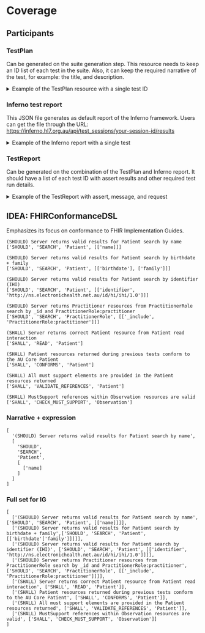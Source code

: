 # Coverage
## Participants
### TestPlan
Can be generated on the suite generation step. This resource needs to keep an ID list of each test in the suite. Also, it can keep the required narrative of the test, for example: the title, and description.

<details>
<summary>
Example of the TestPlan resource with a single test ID
</summary>

```json
{
    "resourceType": "TestPlan",
    "id": "example",
    "extension": [
        {
            "url": "http://hl7.org/fhir/StructureDefinition/structuredefinition-wg",
            "valueCode": "fhir"
        }
    ],
    "status": "draft",
    "publisher": "HL7 International / FHIR Infrastructure",
    "testCase": [
        {
            "testRun": [
                {
                    "narrative": "(SHALL) Server returns valid results for Patient search by _id",
                    "script": {
                        "sourceReference": {
                            "reference": "TestScript/au_core_v100_ballot_patient__id_search_test"
                        }
                    }
                }
            ]
        }
    ]
}
```
</details>

### Inferno test report
This JSON file generates as default report of the Inferno framework. Users can get the file through the URL: https://inferno.hl7.org.au/api/test_sessions/your-session-id/results

<details>
<summary>
Example of the Inferno report with a single test
</summary>

```json
[
    {
        "id": "53e860fe-2692-4c7c-bf7b-d23632818c56",
        "created_at": "2024-11-04T10:20:19.982+00:00",
        "inputs": [
            {
                "name": "url",
                "value": "https://au-core.beda.software/fhir",
                "type": "text"
            },
            {
                "name": "smart_credentials",
                "value": "{}",
                "type": "oauth_credentials"
            },
            {
                "name": "header_name",
                "value": null,
                "type": "text"
            },
            {
                "name": "header_value",
                "value": null,
                "type": "text"
            }
        ],
        "optional": false,
        "outputs": [],
        "requests": [
            {
                "id": "6bd5c0a3-335f-4ea3-bd28-b871398631c7",
                "direction": "outgoing",
                "index": 314680,
                "result_id": "53e860fe-2692-4c7c-bf7b-d23632818c56",
                "status": 200,
                "timestamp": "2024-11-04T10:20:19.988+00:00",
                "url": "https://au-core.beda.software/fhir/Practitioner/practitioner-tc",
                "verb": "get"
            }
        ],
        "result": "pass",
        "test_id": "au_core_v100_ballot-au_core_v100_ballot_fhir_api-au_core_v100_ballot_practitioner_role-au_core_v100_ballot_practitioner_role_reference_resolution_test",
        "test_run_id": "bfb1bd25-a274-42a1-a5f4-eaf179603ee7",
        "test_session_id": "fT4xd0lfJWC",
        "updated_at": "2024-11-04T10:20:19.982+00:00"
    }
]
```
</details>

### TestReport
Can be generated on the combination of the TestPlan and Inferno report. It should have a list of each test ID with assert results and other required test run details.

<details>
<summary>
Example of the TestReport with assert, message, and request
</summary>

```json
{
  "resourceType": "TestReport",
  "name": "Inferno Test Report",
  "status": "completed",
  "testScript": "TestScript/au_core_v100_ballot",
  "result": "pass",
  "score": 0,
  "tester": "Inferno",
  "test": [
    {
      "id": "au_core_v100_ballot-au_core_v100_ballot_fhir_api-au_core_v100_ballot_practitioner_role-au_core_v100_ballot_practitioner_role_specialty_include_specialty_search_test",
      "action": [
        {
          "assert": {
            "detail": "run",
            "result": "pass"
          }
        },
        {
          "operation": {
            "result": "pass",
            "detail": "https://au-core.beda.software/fhir/PractitionerRole?_include=PractitionerRole:practitioner&specialty=394814009"
          }
        },
        {
          "operation": {
            "message": "Received resource type(s) Practitioner in search bundle, but only expected resource types PractitionerRole, OperationOutcome. This is unusual but allowed if the server believes additional resource types are relevant.",
            "detail": "info",
            "result": "pass"
          }
        }
      ]
    }
  ]
}
```
</details>

## IDEA: FHIRConformanceDSL
Emphasizes its focus on conformance to FHIR Implementation Guides.

```
(SHOULD) Server returns valid results for Patient search by name
['SHOULD', 'SEARCH', 'Patient', [['name]]]

(SHOULD) Server returns valid results for Patient search by birthdate + family
['SHOULD', 'SEARCH', 'Patient', [['birthdate'], ['family']]]

(SHOULD) Server returns valid results for Patient search by identifier (IHI)
['SHOULD', 'SEARCH', 'Patient', [['identifier', 'http://ns.electronichealth.net.au/id/hi/ihi/1.0']]]

(SHOULD) Server returns Practitioner resources from PractitionerRole search by _id and PractitionerRole:practitioner
['SHOULD', 'SEARCH', 'PractitionerRole', [['_include', 'PractitionerRole:practitioner']]]

(SHALL) Server returns correct Patient resource from Patient read interaction
['SHALL', 'READ', 'Patient']

(SHALL) Patient resources returned during previous tests conform to the AU Core Patient
['SHALL', 'CONFORMS', 'Patient']

(SHALL) All must support elements are provided in the Patient resources returned
['SHALL', 'VALIDATE_REFERENCES', 'Patient']

(SHALL) MustSupport references within Observation resources are valid
['SHALL', 'CHECK_MUST_SUPPORT', 'Observation']
```

### Narrative + expression
```
[
  '(SHOULD) Server returns valid results for Patient search by name',
  [
    'SHOULD',
    'SEARCH',
    'Patient',
    [
      ['name]
    ]
  ]
]
```

### Full set for IG
```
[
  ['(SHOULD) Server returns valid results for Patient search by name', ['SHOULD', 'SEARCH', 'Patient', [['name]]]],
  ['(SHOULD) Server returns valid results for Patient search by birthdate + family',['SHOULD', 'SEARCH', 'Patient', [['birthdate'['family']]]]],
  ['(SHOULD) Server returns valid results for Patient search by identifier (IHI)', ['SHOULD', 'SEARCH', 'Patient', [['identifier', 'http://ns.electronichealth.net.au/id/hi/ihi/1.0']]]],
  ['(SHOULD) Server returns Practitioner resources from PractitionerRole search by _id and PractitionerRole:practitioner', ['SHOULD', 'SEARCH', 'PractitionerRole', [['_include', 'PractitionerRole:practitioner']]]],
  ['(SHALL) Server returns correct Patient resource from Patient read interaction', ['SHALL', 'READ', 'Patient']],
  ['(SHALL) Patient resources returned during previous tests conform to the AU Core Patient', ['SHALL', 'CONFORMS', 'Patient']],
  ['(SHALL) All must support elements are provided in the Patient resources returned', ['SHALL', 'VALIDATE_REFERENCES', 'Patient']],
  ['(SHALL) MustSupport references within Observation resources are valid', ['SHALL', 'CHECK_MUST_SUPPORT', 'Observation']]
]
```
